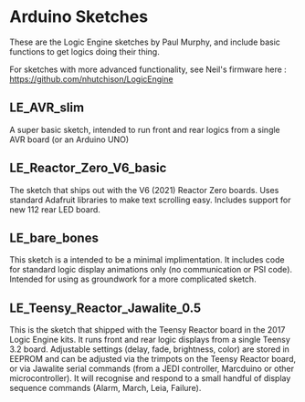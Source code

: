 # Arduino Sketches

These are the Logic Engine sketches by Paul Murphy, and include basic functions to get logics doing their thing.

For sketches with more advanced functionality, see Neil's firmware here : https://github.com/nhutchison/LogicEngine

## LE_AVR_slim
A super basic sketch, intended to run front and rear logics from a single AVR board (or an Arduino UNO)

## LE_Reactor_Zero_V6_basic
The sketch that ships out with the V6 (2021) Reactor Zero boards. Uses standard Adafruit libraries to make text scrolling easy. Includes support for new 112 rear LED board.

## LE_bare_bones
This sketch is a intended to be a minimal implimentation. It includes code for standard logic display animations only (no communication or PSI code). Intended for using as groundwork for a more complicated sketch.

## LE_Teensy_Reactor_Jawalite_0.5
This is the sketch that shipped with the Teensy Reactor board in the 2017 Logic Engine kits. It runs front and rear logic displays from a single Teensy 3.2 board. Adjustable settings (delay, fade, brightness, color) are stored in EEPROM and can be adjusted via the trimpots on the Teensy Reactor board, or via Jawalite serial commands (from a JEDI controller, Marcduino or other microcontroller). It will recognise and respond to a small handful of display sequence commands (Alarm, March, Leia, Failure).
